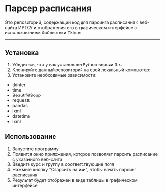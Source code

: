 # Парсер расписания
Это репозиторий, содержащий код для парсинга расписания с веб-сайта ИРТСУ и отображения его в графическом интерфейсе с использованием библиотеки Tkinter.

***

## Установка
1. Убедитесь, что у вас установлен Python версии 3.x.
2. Клонируйте данный репозиторий на свой локальный компьютер:
3. Установите необходимые зависимости:
  * tkinter
  * time
  * BeautifulSoup
  * requests
  * pandas
  * lxml
  * datetime
  * lxml

## Использование
1. Запустите программу
2. Появится окно приложения, которое позволяет парсить расписание с указанного веб-сайта
3. Введите курс и группу в соответствующие поля
4. Нажмите кнопку "Спарсить на изи", чтобы начать парсинг расписания
5. Результат будет отображен в виде таблицы в графическом интерфейсе
